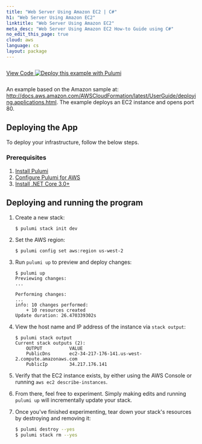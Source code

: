```yaml
---
title: "Web Server Using Amazon EC2 | C#"
h1: "Web Server Using Amazon EC2"
linktitle: "Web Server Using Amazon EC2"
meta_desc: "Web Server Using Amazon EC2 How-to Guide using C#"
no_edit_this_page: true
cloud: aws
language: cs
layout: package
---
```


<!-- WARNING: this page was generated by a tool. Do not edit it by hand. -->
<!-- To change it, please see https://github.com/pulumi/registry/tree/master/tools/mktutorial. -->

<p class="mb-4 inline-flex items-center">
    <a class="rounded-md font-display text-lg text-white bg-white border-2 border-blue-600 px-3 mr-2 whitespace-no-wrap hover:text-white" style="height: 45px; line-height: 41px;" href="https://github.com/pulumi/examples/tree/master/aws-cs-webserver" target="_blank">
        <span class="flex items-center">
            <i class="fab fa-github pr-1.5"></i>
            <span>View Code</span>
        </span>
    </a>
    <a href="https://app.pulumi.com/new?template=https://github.com/pulumi/examples/blob/master/aws-cs-webserver/README.md" target="_blank">
        <img src="https://get.pulumi.com/new/button.svg" alt="Deploy this example with Pulumi">
    </a>
</p>


An example based on the Amazon sample at:
http://docs.aws.amazon.com/AWSCloudFormation/latest/UserGuide/deploying.applications.html. The example deploys an EC2 instance and opens port 80.

## Deploying the App

To deploy your infrastructure, follow the below steps.

### Prerequisites

1. [Install Pulumi](https://www.pulumi.com/docs/get-started/install/)
1. [Configure Pulumi for AWS](https://www.pulumi.com/docs/intro/cloud-providers/aws/setup/)
1. [Install .NET Core 3.0+](https://dotnet.microsoft.com/download)

## Deploying and running the program

1.  Create a new stack:

    ```
    $ pulumi stack init dev
    ```

1.  Set the AWS region:

    ```
    $ pulumi config set aws:region us-west-2
    ```

1.  Run `pulumi up` to preview and deploy changes:

    ```
    $ pulumi up
    Previewing changes:
    ...

    Performing changes:
    ...
    info: 10 changes performed:
        + 10 resources created
    Update duration: 26.470339302s
    ```

1.  View the host name and IP address of the instance via `stack output`:

    ```
    $ pulumi stack output
    Current stack outputs (2):
        OUTPUT          VALUE
        PublicDns       ec2-34-217-176-141.us-west-2.compute.amazonaws.com
        PublicIp        34.217.176.141
    ```

1.  Verify that the EC2 instance exists, by either using the AWS Console or running `aws ec2 describe-instances`.

1. From there, feel free to experiment. Simply making edits and running `pulumi up` will incrementally update your stack.

1. Once you've finished experimenting, tear down your stack's resources by destroying and removing it:

    ```bash
    $ pulumi destroy --yes
    $ pulumi stack rm --yes
    ```

